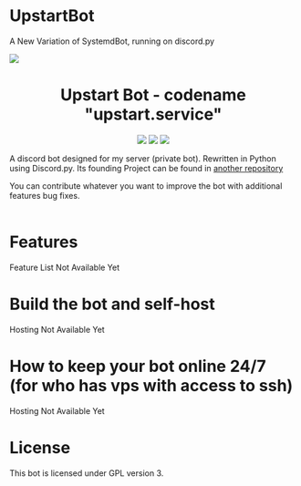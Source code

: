 # UpstartBot
A New Variation of SystemdBot, running on discord.py

<img src="./assets/logo.png"><br>

<h1 align="center"> Upstart Bot - codename "upstart.service" </h1>

<p align="center">
  <a href="https://github.com/thetechxplore/UpstartBot/blob/Main/LICENSE" alt="License"><img src="https://img.shields.io/github/license/thetechxplore/UpstartBot"></img></a>
  <a href="https://discord.gg/AgBEcyvPhk" alt="Discord"><img src="https://img.shields.io/discord/1041477113422815382?color=%23900000&label=Online&logo=The%20Nerds&style=flat"></img></a>
  <a href="https://github.com/thetechxplore/UpstartBot/issues" alt="Issues"><img src="https://img.shields.io/github/issues/thetechxplore/UpstartBot"></img></a>
</p>
A discord bot designed for my server (private bot). Rewritten in
Python using Discord.py. Its founding Project can be found in
<a href="https://github.com/thetechxplore/SystemdBot">another repository</a>

You can contribute whatever you want to improve the bot with additional features
bug fixes.
<br>
<br>

# Features

Feature List Not Available Yet

# Build the bot and self-host

Hosting Not Available Yet

# How to keep your bot online 24/7 (for who has vps with access to ssh)

Hosting Not Available Yet

# License

This bot is licensed under GPL version 3.
